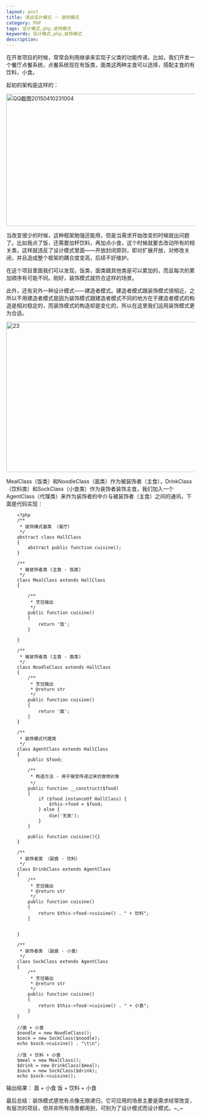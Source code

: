 ```yaml
---
layout: post
title: 浅谈设计模式 － 装饰模式
category: PHP
tags: 设计模式,php,装饰模式
keywords: 设计模式,php,装饰模式
description: 
---
```


在开发项目的时候，常常会利用继承来实现子父类的功能传递。比如，我们开发一个餐厅点餐系统，点餐系统现在有饭类，面类这两种主食可以选择，搭配主食的有饮料，小食。

起初的架构是这样的：

[<img class="alignnone wp-image-254" src="http://www.gitdc.com/wp-content/uploads/2015/04/QQ截图20150410231004.png" alt="QQ截图20150410231004" width="660" height="354" />][1]

当改变很少的时候，这种框架勉强还能用，但是当需求开始改变的时候就出问题了。比如我点了饭，还需要加杯饮料，再加点小食，这个时候就要去改动所有的相关类，这样就违反了设计模式里面——开放封闭原则，即对扩展开放，对修改关闭，并且造成整个框架的耦合度变高，后续不好维护。

在这个项目里面我们可以发现，饭类，面类跟其他类是可以累加的，而且每次的累加顺序有可能不同。刚好，装饰模式就符合这样的场景。

此外，还有另外一种设计模式——建造者模式。建造者模式跟装饰模式很相近，之所以不用建造者模式是因为装饰模式跟建造者模式不同的地方在于建造者模式的构造是相对稳定的，而装饰模式的构造却是变化的，所以在这里我们运用装饰模式更为合适。

[<img class="alignnone wp-image-255" src="http://www.gitdc.com/wp-content/uploads/2015/04/23-1024x623.png" alt="23" width="660" height="402" />][2]

MealClass（饭类）和NoodleClass（面类）作为被装饰者（主食），DrinkClass（饮料类）和SockClass（小食类）作为装饰者装饰主食，我们加入一个AgentClass（代理类）来作为装饰者的中介与被装饰者（主食）之间的通讯，下面是代码实现：

        <?php
        /**
         * 装饰模式基类 （餐厅）
         */
        abstract class HallClass
        {
            abstract public function cuisine();
        }
        
        /**
         * 被装饰者类 (主食 - 饭类)
         */
        class MealClass extends HallClass
        {
        
            /**
             * 烹饪输出
             */
            public function cuisine()
            {
                return '饭';
            } 
        
        }
        
        /**
         * 被装饰者类 (主食 - 面类)
         */
        class NoodleClass extends HallClass
        {
            /**
             * 烹饪输出
             * @return str
             */
            public function cuisine()
            {
                return '面';
            } 
        }
        
        /** 
         * 装饰模式代理类 
         */
        class AgentClass extends HallClass
        {
            public $food; 
        
            /**
             * 构造方法 - 用于接受传递过来的食物对象
             */
            public function __construct($food)
            {
                if ($food instanceOf HallClass) {
                    $this->food = $food;
                } else {
                    die('无效');
                }
            }
        
            public function cuisine(){} 
        }
        
        /** 
         * 装饰者类 （副食 - 饮料）
         */
        class DrinkClass extends AgentClass
        {
            /**
             * 烹饪输出
             * @return str
             */
            public function cuisine()
            {
                return $this->food->cuisine() . " + 饮料";
            }
        
        
        }
        
        /**
         * 装饰者类 （副食 - 小食） 
         */ 
        class SockClass extends AgentClass
        {
            /**
             * 烹饪输出
             * @return str
             */
            public function cuisine()
            {
                return $this->food->cuisine() . " + 小食";
            }
        }
        
        //面 + 小食 
        $noodle = new NoodleClass(); 
        $sock = new SockClass($noodle); 
        echo $sock->cuisine() . "\t\n";
        
        //饭 + 饮料 + 小食
        $meal = new MealClass(); 
        $drink = new DrinkClass($meal); 
        $sock = new SockClass($drink); 
        echo $sock->cuisine(); 


输出结果： 面 + 小食 饭 + 饮料 + 小食

最后总结：装饰模式感觉有点像无限递归，它可应用的场景主要是需求经常改变，有层次的项目，但并非所有场景都用到，可别为了设计模式而设计模式。~_~


[1]: http://www.gitdc.com/wp-content/uploads/2015/04/QQ截图20150410231004.png
[2]: http://www.gitdc.com/wp-content/uploads/2015/04/23.png
